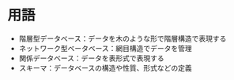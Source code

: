 # 用語
 - 階層型データベース：データを木のような形で階層構造で表現する
 - ネットワーク型ベータベース：網目構造でデータを管理
 - 関係データベース：データを表形式で表現する
 - スキーマ：データベースの構造や性質、形式などの定義
